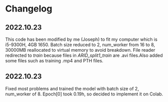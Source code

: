 # Changelog

## 2022.10.23

This code has been modified by me (Joseph) to fit my computer which is i5-9300H, 4GB 1650. Batch size reduced to 2, num_worker from 16 to 8, 30000MB reallocated to virtual memory to avoid breakdown. File reader redirected to *train* because files in *ARID_split1_train* are .avi files.Also added some files such as training .mp4 and PTH files.

## 2022.10.23

Fixed most problems and trained the model with batch size of 2, num_worker of 8. Epoch[0] took 0.19h, so decided to implement it on Colab. 